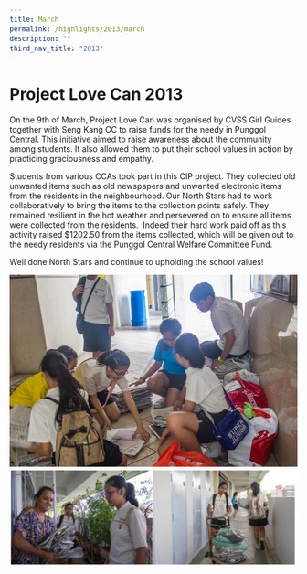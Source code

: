 ```yaml
---
title: March
permalink: /highlights/2013/march
description: ""
third_nav_title: "2013"
---
```

# Project Love Can 2013
On the 9th of March, Project Love Can was organised by CVSS Girl Guides together with Seng Kang CC to raise funds for the needy in Punggol Central. This initiative aimed to raise awareness about the community among students. It also allowed them to put their school values in action by practicing graciousness and empathy.  
  
Students from various CCAs took part in this CIP project. They collected old unwanted items such as old newspapers and unwanted electronic items from the residents in the neighbourhood. Our North Stars had to work collaboratively to bring the items to the collection points safely. They remained resilient in the hot weather and persevered on to ensure all items were collected from the residents.  Indeed their hard work paid off as this activity raised $1202.50 from the items collected, which will be given out to the needy residents via the Punggol Central Welfare Committee Fund.
  
Well done North Stars and continue to upholding the school values!

![](/images/projlovecan01.jpeg)
![](/images/projlovecan02.png)